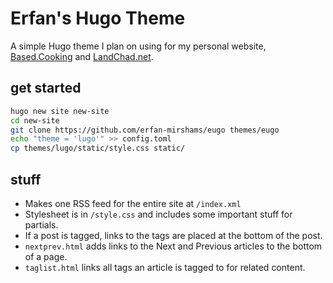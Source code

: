 # Erfan's Hugo Theme

A simple Hugo theme I plan on using for my personal website, [Based.Cooking](https://based.cooking) and [LandChad.net](https://landchad.net).

## get started

```sh
hugo new site new-site
cd new-site
git clone https://github.com/erfan-mirshams/eugo themes/eugo
echo "theme = 'lugo'" >> config.toml
cp themes/lugo/static/style.css static/
```

## stuff

- Makes one RSS feed for the entire site at `/index.xml`
- Stylesheet is in `/style.css` and includes some important stuff for partials.
- If a post is tagged, links to the tags are placed at the bottom of the post.
- `nextprev.html` adds links to the Next and Previous articles to the bottom of a page.
- `taglist.html` links all tags an article is tagged to for related content.
